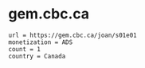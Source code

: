 # gem.cbc.ca

~~~
url = https://gem.cbc.ca/joan/s01e01
monetization = ADS
count = 1
country = Canada
~~~
